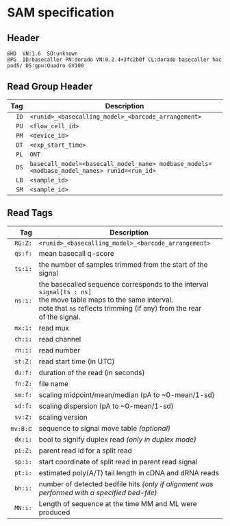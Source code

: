 # SAM specification

## Header

```text
@HD  VN:1.6  SO:unknown
@PG  ID:basecaller PN:dorado VN:0.2.4+3fc2b0f CL:dorado basecaller hac pod5/ DS:gpu:Quadro GV100
```

## Read Group Header

|  Tag   | Description                                                                  |
| --:| ------------------------------------------------------------------------------------------ |
| `ID` | `<runid>_<basecalling_model>_<barcode_arrangement>`                                        |
| `PU` | `<flow_cell_id>`                                                                           |
| `PM` | `<device_id>`                                                                              |
| `DT` | `<exp_start_time>`                                                                         |
| `PL` | `ONT`                                                                                      |
| `DS` | `basecall_model=<basecall_model_name> modbase_models=<modbase_model_names> runid=<run_id>` |
| `LB` | `<sample_id>`                                                                              |
| `SM` | `<sample_id>`                                                                              |

## Read Tags

|  Tag   | Description                                                |
| ------:| -----------------------------------------------------------|
| `RG:Z:`  | `<runid>_<basecalling_model>_<barcode_arrangement>`        |
| `qs:f:`  | mean basecall q-score                                       |
| `ts:i:`  | the number of samples trimmed from the start of the signal |
| `ns:i:`  | the basecalled sequence corresponds to the interval `signal[ts : ns]` <br /> the move table maps to the same interval. <br /> note that `ns` reflects trimming (if any) from the rear <br /> of the signal. |
| `mx:i:`  | read mux                                                   |
| `ch:i:`  | read channel                                               |
| `rn:i:`  | read number                                                |
| `st:Z:`  | read start time (in UTC)                                   |
| `du:f:`  | duration of the read (in seconds)                          |
| `fn:Z:`  | file name                                                  |
| `sm:f:`  | scaling midpoint/mean/median (pA to ~0-mean/1-sd)          |
| `sd:f:`  | scaling dispersion  (pA to ~0-mean/1-sd)                   |
| `sv:Z:`  | scaling version                                            |
| `mv:B:`c | sequence to signal move table _(optional)_                 |
| `dx:i:`  | bool to signify duplex read _(only in duplex mode)_        |
| `pi:Z:`  | parent read id for a split read                            |
| `sp:i:`  | start coordinate of split read in parent read signal       |
| `pt:i:`  | estimated poly(A/T) tail length in cDNA and dRNA reads     |
| `bh:i:`  | number of detected bedfile hits _(only if alignment was performed with a specified bed-file)_ |
| `MN:i:`  | Length of sequence at the time MM and ML were produced     |
